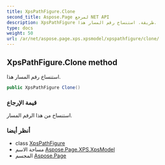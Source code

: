 ```yaml
---
title: XpsPathFigure.Clone
second_title: Aspose.Page لمرجع NET API
description: XpsPathFigure طريقة. استنساخ رقم المسار هذا.
type: docs
weight: 50
url: /ar/net/aspose.page.xps.xpsmodel/xpspathfigure/clone/
---
```

## XpsPathFigure.Clone method

استنساخ رقم المسار هذا.

```csharp
public XpsPathFigure Clone()
```

### قيمة الإرجاع

استنساخ من هذا الرقم المسار.

### أنظر أيضا

* class [XpsPathFigure](../)
* مساحة الاسم [Aspose.Page.XPS.XpsModel](../../xpspathfigure/)
* المجسم [Aspose.Page](../../../)


